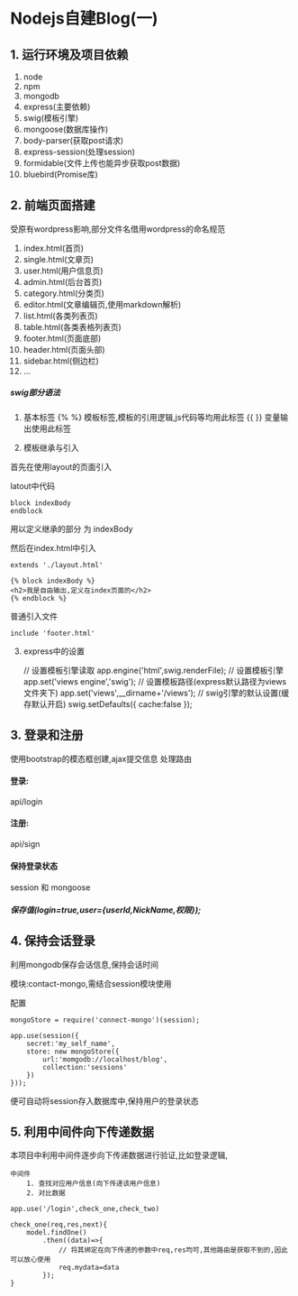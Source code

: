 # Nodejs自建Blog(一)
## 1. 运行环境及项目依赖
1. node
2. npm
3. mongodb
3. express(主要依赖)
4. swig(模板引擎)
5. mongoose(数据库操作)
6. body-parser(获取post请求)
7. express-session(处理session)
8. formidable(文件上传也能异步获取post数据)
9. bluebird(Promise库)

## 2. 前端页面搭建
受原有wordpress影响,部分文件名借用wordpress的命名规范
1. index.html(首页)
2. single.html(文章页)
3. user.html(用户信息页)
4. admin.html(后台首页)
5. category.html(分类页)
6. editor.html(文章编辑页,使用markdown解析)
7. list.html(各类列表页)
8. table.html(各类表格列表页)
9. footer.html(页面底部)
10. header.html(页面头部)
11. sidebar.html(侧边栏)
12. ...

##### swig部分语法
1. 基本标签
	{% %} 模板标签,模板的引用逻辑,js代码等均用此标签
	{{ }} 变量输出使用此标签

2. 模板继承与引入


首先在使用layout的页面引入

latout中代码

	block indexBody
	endblock

用以定义继承的部分 为 indexBody

然后在index.html中引入

	extends './layout.html'

	{% block indexBody %}
	<h2>我是自由输出,定义在index页面的</h2>
	{% endblock %}

普通引入文件

	include 'footer.html'	
	

3. express中的设置

	
	// 设置模板引擎读取
	app.engine('html',swig.renderFile);
	// 设置模板引擎
	app.set('views engine','swig');
	// 设置模板路径(express默认路径为views文件夹下)
	app.set('views',__dirname+'/views');
	// swig引擎的默认设置(缓存默认开启)
	swig.setDefaults({
		cache:false
	});


## 3. 登录和注册
使用bootstrap的模态框创建,ajax提交信息
处理路由

#### 登录:
api/login

#### 注册:
api/sign

#### 保持登录状态
session
和
mongoose

##### 保存值(login=true,user={userId,NickName,权限});

## 4. 保持会话登录

利用mongodb保存会话信息,保持会话时间 

模块:contact-mongo,需结合session模块使用

配置

	mongoStore = require('connect-mongo')(session);

	app.use(session({
		secret:'my_self_name',
		store: new mongoStore({
			url:'momgodb://localhost/blog',
			collection:'sessions'
		})
	}));

便可自动将session存入数据库中,保持用户的登录状态


## 5. 利用中间件向下传递数据

本项目中利用中间件逐步向下传递数据进行验证,比如登录逻辑,
	
	中间件
		1. 查找对应用户信息(向下传递该用户信息)
		2. 对比数据

	app.use('/login',check_one,check_two)

	check_one(req,res,next){
		model.findOne()
			.then((data)=>{
				// 将其绑定在向下传递的参数中req,res均可,其他路由是获取不到的,因此可以放心使用
				req.mydata=data
			});
	}
